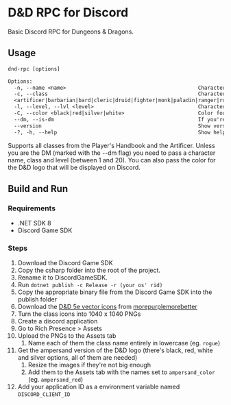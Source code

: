 # D&D RPC for Discord

Basic Discord RPC for Dungeons & Dragons.

## Usage

```txt
dnd-rpc [options]

Options:
  -n, --name <name>                                           Character name
  -c, --class                                                 Character class
  <artificer|barbarian|bard|cleric|druid|fighter|monk|paladin|ranger|rogue|sorcerer|warlock|wizard>
  -l, --level, --lvl <level>                                  Character level
  -C, --color <black|red|silver|white>                        Color for the D&D logo that appears on Discord [default: red]
  --dm, --is-dm                                               If you're the DM [default: False]
  --version                                                   Show version information
  -?, -h, --help                                              Show help and usage information
```

Supports all classes from the Player's Handbook and the Artificer.
Unless you are the DM (marked with the --dm flag)
you need to pass a character name,
class and level (between 1 and 20).
You can also pass the color for the D&D logo that will be displayed on Discord.

## Build and Run

### Requirements

* .NET SDK 8
* Discord Game SDK

### Steps

1. Download the Discord Game SDK
1. Copy the csharp folder into the root of the project.
1. Rename it to DiscordGameSDK.
1. Run `dotnet publish -c Release -r (your os' rid)`
1. Copy the appropriate binary file from the Discord Game SDK into the publish folder
1. Download the [D&D 5e vector icons](https://www.dropbox.com/s/4hw05xk8rhcth53/D%26D%205e%20Icons.zip?dl=0)
from [morepurplemorebetter](https://www.reddit.com/user/morepurplemorebetter/)
1. Turn the class icons into 1040 x 1040 PNGs
1. Create a discord application
1. Go to Rich Presence > Assets
1. Upload the PNGs to the Assets tab
    1. Name each of them the class name entirely in lowercase (eg. `rogue`)
1. Get the ampersand version of the D&D logo
(there's black, red, white and silver options, all of them are needed)
    1. Resize the images if they're not big enough
    1. Add them to the Assets tab with the names set to `ampersand_color`
    (eg. `ampersand_red`)
1. Add your application ID as a environment variable named `DISCORD_CLIENT_ID`

